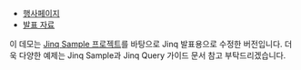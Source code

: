 * [행사페이지](http://www.ksug.org/seminar/20150801/)
* [발표 자료](http://www.slideshare.net/miracle0k/ss-51265399)

이 데모는 [Jinq Sample 프로젝트](https://github.com/my2iu/Jinq/tree/master/sample)를 바탕으로 Jinq 발표용으로 수정한 버전입니다. 더욱 다양한 예제는 Jinq Sample과 Jinq Query 가이드 문서 참고 부탁드리겠습니다.
